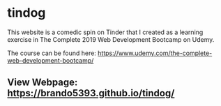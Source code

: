 # tindog
This website is a comedic spin on Tinder that I created as a learning exercise in The Complete 2019 Web Development Bootcamp on Udemy.

The course can be found here: https://www.udemy.com/the-complete-web-development-bootcamp/

## View Webpage: https://brando5393.github.io/tindog/
